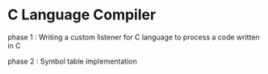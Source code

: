 # C Language Compiler
phase 1 : Writing a custom listener for C language to process a code written in C

phase 2 : Symbol table implementation

